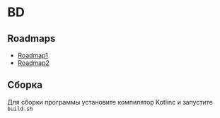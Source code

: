 # BD
## Roadmaps
- [Roadmap1](ROADMAP1.md)
- [Roadmap2](ROADMAP2.md)
## Сборка
Для сборки программы установите компилятор Kotlinc и запустите `build.sh`